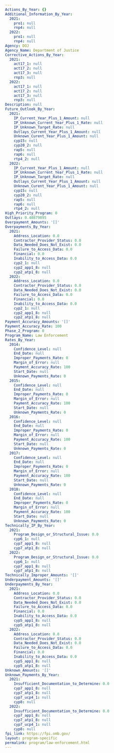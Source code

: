 ```yaml
---
Actions_By_Year: {}
Additional_Information_By_Year:
  2021:
    pro1: null
    rnp4: null
  2022:
    pro1: null
    rnp4: null
Agency: DOJ
Agency_Name: Department of Justice
Corrective_Actions_By_Year:
  2021:
    act17_1: null
    act17_2: null
    act17_3: null
    rnp3: null
  2022:
    act17_1: null
    act17_2: null
    act17_3: null
    rnp3: null
Description: null
Future_Outlook_By_Year:
  2021:
    IP_Current_Year_Plus_1_Amount: null
    IP_Unknown_Current_Year_Plus_1_Rate: null
    IP_Unknown_Target_Rate: null
    Outlays_Current_Year_Plus_1_Amount: null
    Unknown_Curent_Year_Plus_1_Amount: null
    cyp15: null
    cyp20_2: null
    rap5: null
    rap6: null
    rtp4_2: null
  2022:
    IP_Current_Year_Plus_1_Amount: null
    IP_Unknown_Current_Year_Plus_1_Rate: null
    IP_Unknown_Target_Rate: null
    Outlays_Current_Year_Plus_1_Amount: null
    Unknown_Curent_Year_Plus_1_Amount: null
    cyp15: null
    cyp20_2: null
    rap5: null
    rap6: null
    rtp4_2: null
High_Priority_Program: 0
Outlays: 0.40879895
Overpayment_Amounts: '[]'
Overpayments_By_Year:
  2021:
    Address_Location: 0.0
    Contractor_Provider_Status: 0.0
    Data_Needed_Does_Not_Exist: 0.0
    Failure_to_Access_Data: 0.0
    Financial: 0.0
    Inability_to_Access_Data: 0.0
    cyp2_1: null
    cyp2_app1_8: null
    cyp2_atp1_8: null
  2022:
    Address_Location: 0.0
    Contractor_Provider_Status: 0.0
    Data_Needed_Does_Not_Exist: 0.0
    Failure_to_Access_Data: 0.0
    Financial: 0.0
    Inability_to_Access_Data: 0.0
    cyp2_1: null
    cyp2_app1_8: null
    cyp2_atp1_8: null
Payment_Accuracy_Amounts: '[]'
Payment_Accuracy_Rate: 100
Phase_2_Program: 0
Program_Name: Law Enforcement
Rates_By_Year:
  2014:
    Confidence_Level: null
    End_Date: null
    Improper_Payments_Rate: 0
    Margin_of_Error: null
    Payment_Accuracy_Rate: 100
    Start_Date: null
    Unknown_Payments_Rate: 0
  2015:
    Confidence_Level: null
    End_Date: null
    Improper_Payments_Rate: 0
    Margin_of_Error: null
    Payment_Accuracy_Rate: 100
    Start_Date: null
    Unknown_Payments_Rate: 0
  2016:
    Confidence_Level: null
    End_Date: null
    Improper_Payments_Rate: 0
    Margin_of_Error: null
    Payment_Accuracy_Rate: 100
    Start_Date: null
    Unknown_Payments_Rate: 0
  2017:
    Confidence_Level: null
    End_Date: null
    Improper_Payments_Rate: 0
    Margin_of_Error: null
    Payment_Accuracy_Rate: 100
    Start_Date: null
    Unknown_Payments_Rate: 0
  2018:
    Confidence_Level: null
    End_Date: null
    Improper_Payments_Rate: 0
    Margin_of_Error: null
    Payment_Accuracy_Rate: 100
    Start_Date: null
    Unknown_Payments_Rate: 0
Technically_IP_By_Year:
  2021:
    Program_Design_or_Structural_Issue: 0.0
    cyp6_1: null
    cyp7_app1_8: null
    cyp7_atp1_8: null
  2022:
    Program_Design_or_Structural_Issue: 0.0
    cyp6_1: null
    cyp7_app1_8: null
    cyp7_atp1_8: null
Technically_Improper_Amounts: '[]'
Underpayment_Amounts: '[]'
Underpayments_By_Year:
  2021:
    Address_Location: 0.0
    Contractor_Provider_Status: 0.0
    Data_Needed_Does_Not_Exist: 0.0
    Failure_to_Access_Data: 0.0
    Financial: 0.0
    Inability_to_Access_Data: 0.0
    cyp5_app1_8: null
    cyp5_atp1_8: null
  2022:
    Address_Location: 0.0
    Contractor_Provider_Status: 0.0
    Data_Needed_Does_Not_Exist: 0.0
    Failure_to_Access_Data: 0.0
    Financial: 0.0
    Inability_to_Access_Data: 0.0
    cyp5_app1_8: null
    cyp5_atp1_8: null
Unknown_Amounts: '[]'
Unknown_Payments_By_Year:
  2021:
    Insufficient_Documentation_to_Determine: 0.0
    cyp7_app1_8: null
    cyp7_atp1_8: null
    cyp7_ucp4_1: null
    cyp8: null
  2022:
    Insufficient_Documentation_to_Determine: 0.0
    cyp7_app1_8: null
    cyp7_atp1_8: null
    cyp7_ucp4_1: null
    cyp8: null
fpi_link: https://fpi.omb.gov/
layout: program-specific
permalink: program/law-enforcement.html
---
```

